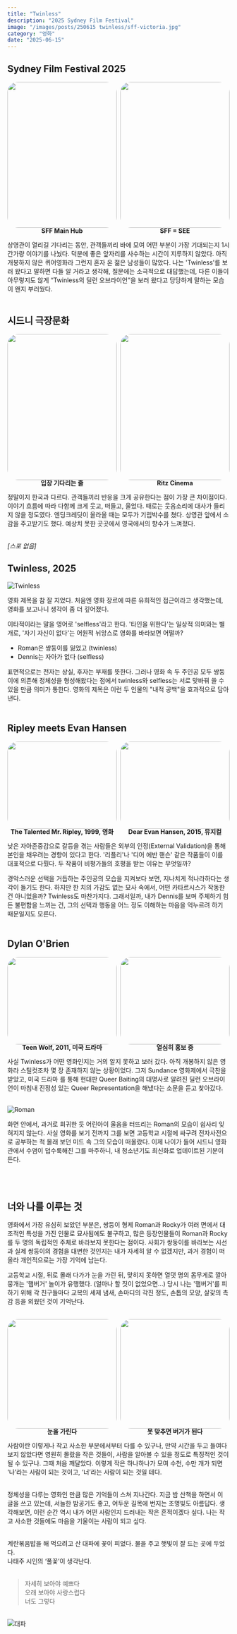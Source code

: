 ```yaml
---
title: "Twinless"
description: "2025 Sydney Film Festival"
image: "/images/posts/250615 twinless/sff-victoria.jpg"
category: "영화"
date: "2025-06-15"
---
```


## Sydney Film Festival 2025

<div style="display: flex; gap: 8px;">
  <div style="flex:1; display: flex; flex-direction: column; align-items: center;">
    <img src="/images/posts/250615 twinless/sff-mainbooth.jpg"
         style="width: 100%; aspect-ratio: 3/4; object-fit: cover; border-radius: 24px; display: block;">
    <h4 style="margin: 0 0 0 0; line-height: 1;">SFF Main Hub</h4>
  </div>
  <div style="flex:1; display: flex; flex-direction: column; align-items: center;">
    <img src="/images/posts/250615 twinless/sff-panel.jpg"
         style="width: 100%; aspect-ratio: 3/4; object-fit: cover; border-radius: 24px; display: block;">
    <h4 style="margin: 0 0 0 0; line-height: 1;">SFF = SEE</h4>
  </div>
</div>

상영관이 열리길 기다리는 동안, 관객들끼리 바에 모여 어떤 부분이 가장 기대되는지 1시간가량 이야기를 나눴다. 덕분에 좋은 앞자리를 사수하는 시간이 지루하지 않았다. 아직 개봉하지 않은 퀴어영화라 그런지 혼자 온 젊은 남성들이 많았다. 나는 'Twinless'를 보러 왔다고 말하면 다들 알 거라고 생각해, 질문에는 소극적으로 대답했는데, 다른 이들이 아무렇지도 않게 “Twinless의 딜런 오브라이언”을 보러 왔다고 당당하게 말하는 모습이 왠지 부러웠다.<br><br>

## 시드니 극장문화

<div style="display: flex; gap: 8px;">
  <div style="flex:1; display: flex; flex-direction: column; align-items: center;">
    <img src="/images/posts/250615 twinless/sff-waitingline.jpg"
         style="width: 100%; aspect-ratio: 3/4; object-fit: cover; border-radius: 24px; display: block;">
    <h4 style="margin: 0 0 0 0; line-height: 1;">입장 기다리는 줄</h4>
  </div>
  <div style="flex:1; display: flex; flex-direction: column; align-items: center;">
    <img src="/images/posts/250615 twinless/ritz-cinema.jpg"
         style="width: 100%; aspect-ratio: 3/4; object-fit: cover; border-radius: 24px; display: block;">
    <h4 style="margin: 0 0 0 0; line-height: 1;">Ritz Cinema</h4>
  </div>
</div>

정말이지 한국과 다르다. 관객들끼리 반응을 크게 공유한다는 점이 가장 큰 차이점이다. 이야기 흐름에 따라 다함께 크게 웃고, 떠들고, 울었다. 때로는 웃음소리에 대사가 들리지 않을 정도였다. 엔딩크레딧이 올라올 때는 모두가 기립박수를 쳤다. 상영관 앞에서 소감을 주고받기도 했다. 예상치 못한 곳곳에서 영국에서의 향수가 느껴졌다.<br><br>

*[스포 없음]*

## Twinless, 2025

<img src="/images/posts/250615 twinless/twinless1.jpg" alt="Twinless"/>

영화 제목을 참 잘 지었다. 처음엔 영화 장르에 따른 유희적인 접근이라고 생각했는데, 영화를 보고나니 생각이 좀 더 깊어졌다. 

이타적이라는 말을 영어로 'selfless'라고 한다. '타인을 위한다'는 일상적 의미와는 별개로, '자기 자신이 없다'는 어원적 뉘앙스로 영화를 바라보면 어떨까?

- Roman은 쌍둥이를 잃었고 (twinless)<br>
- Dennis는 자아가 없다 (selfless)

표면적으로는 전자는 상실, 후자는 부재를 뜻한다. 그러나 영화 속 두 주인공 모두 쌍둥이에 의존해 정체성을 형성해왔다는 점에서 twinless와 selfless는 서로 맞바꿔 쓸 수 있을 만큼 의미가 통한다. 영화의 제목은 이런 두 인물의 "내적 공백"을 효과적으로 담아낸다.<br><br>

## Ripley meets Evan Hansen

<div style="display: flex; gap: 8px;">
  <div style="flex:1; display: flex; flex-direction: column; align-items: center;">
    <img src="/images/posts/250615 twinless/ripley.jpg"
         style="width: 100%; aspect-ratio: 5/4; object-fit: cover; border-radius: 24px; display: block;">
    <h4 style="margin: 0 0 0 0; line-height: 1;">The Talented Mr. Ripley, 1999, 영화</h4>
  </div>
  <div style="flex:1; display: flex; flex-direction: column; align-items: center;">
    <img src="/images/posts/250615 twinless/hansen.jpg"
         style="width: 100%; aspect-ratio: 5/4; object-fit: cover; border-radius: 24px; display: block;">
    <h4 style="margin: 0 0 0 0; line-height: 1;">Dear Evan Hansen, 2015, 뮤지컬</h4>
  </div>
</div>

낮은 자아존중감으로 갈등을 겪는 사람들은 외부의 인정(External Validation)을 통해 본인을 채우려는 경향이 있다고 한다. '리플리'나 '디어 에반 핸슨' 같은 작품들이 이를 대표적으로 다뤘다. 두 작품이 비평가들의 호평을 받는 이유는 무엇일까?

경악스러운 선택을 거듭하는 주인공의 모습을 지켜보다 보면, 지나치게 적나라하다는 생각이 들기도 한다. 하지만 한 치의 가감도 없는 묘사 속에서, 어떤 카타르시스가 작동한 건 아니었을까? Twinless도 마찬가지다. 그래서일까, 내가 Dennis를 보며 주체하기 힘든 불편함을 느끼는 건, 그의 선택과 행동을 어느 정도 이해하는 마음을 억누르려 하기 때문일지도 모른다.<br><br>

## Dylan O'Brien

<div style="display: flex; gap: 8px;">
  <div style="flex:1; display: flex; flex-direction: column; align-items: center;">
    <img src="/images/posts/250615 twinless/sterek2.jpg"
         style="width: 100%; aspect-ratio: 5/4; object-fit: cover; border-radius: 24px; display: block;">
    <h4 style="margin: 0 0 0 0; line-height: 1;">Teen Wolf, 2011, 미국 드라마</h4>
  </div>
  <div style="flex:1; display: flex; flex-direction: column; align-items: center;">
    <img src="/images/posts/250615 twinless/sterek.gif"
         style="width: 100%; aspect-ratio: 5/4; object-fit: cover; border-radius: 24px; display: block;">
    <h4 style="margin: 0 0 0 0; line-height: 1;">열심히 홍보 중</h4>
  </div>
</div>

사실 Twinless가 어떤 영화인지는 거의 알지 못하고 보러 갔다. 아직 개봉하지 않은 영화라 스틸컷조차 몇 장 존재하지 않는 상황이었다. 그저 Sundance 영화제에서 극찬을 받았고, 미국 드라마 <teen wolf>를 통해 현대판 Queer Baiting의 대명사로 알려진 딜런 오브라이언이 마침내 진정성 있는 Queer Representation을 해냈다는 소문을 듣고 찾아갔다.<br><br>

<img src="/images/posts/250615 twinless/roman.jpg" alt="Roman"/>

화면 안에서, 과거로 회귀한 듯 어린아이 울음을 터뜨리는 Roman의 모습이 쉽사리 잊혀지지 않는다. 사실 영화를 보기 전까지 그를 보면 고등학교 시절에 싸구려 전자사전으로 공부하는 척 몰래 보던 미드 속 그의 모습이 떠올랐다. 이제 나이가 들어 시드니 영화관에서 수염이 덥수룩해진 그를 마주하니, 내 청소년기도 최신화로 업데이트된 기분이 든다.<br><br><br><br>

## 너와 나를 이루는 것

영화에서 가장 유심히 보았던 부분은, 쌍둥이 형제 Roman과 Rocky가 여러 면에서 대조적인 특성을 가진 인물로 묘사됨에도 불구하고, 많은 등장인물들이 Roman과 Rocky를 두 명의 독립적인 주체로 바라보지 못한다는 점이다. 사회가 쌍둥이를 바라보는 시선과 실제 쌍둥이의 경험을 대변한 것인지는 내가 자세히 알 수 없겠지만, 과거 경험이 떠올라 개인적으로는 가장 기억에 남는다.

고등학교 시절, 뒤로 몰래 다가가 눈을 가린 뒤, 맞히지 못하면 열댓 명의 몸무게로 깔아뭉개는 '햄버거' 놀이가 유행했다. (얼마나 할 짓이 없었으면...) 당시 나는 '햄버거'를 피하기 위해 각 친구들마다 교복의 세제 냄새, 손마디의 각진 정도, 손톱의 모양, 살갗의 촉감 등을 외웠던 것이 기억난다.<br><br>

<div style="display: flex; gap: 8px;">
  <div style="flex:1; display: flex; flex-direction: column; align-items: center;">
    <img src="/images/posts/250615 twinless/burger1.png"
         style="width: 100%; aspect-ratio: 4/4; object-fit: cover; border-radius: 24px; display: block;">
    <h4 style="margin: 0 0 0 0; line-height: 1;">눈을 가린다</h4>
  </div>
  <div style="flex:1; display: flex; flex-direction: column; align-items: center;">
    <img src="/images/posts/250615 twinless/burger2.png"
         style="width: 100%; aspect-ratio: 4/4; object-fit: cover; border-radius: 24px; display: block;">
    <h4 style="margin: 0 0 0 0; line-height: 1;">못 맞추면 버거가 된다</h4>
  </div>
</div>

사람이란 이렇게나 작고 사소한 부분에서부터 다를 수 있구나, 만약 시간을 두고 들여다보지 않았다면 영원히 몰랐을 작은 것들이, 사람을 알아볼 수 있을 정도로 특징적인 것이 될 수 있구나. 그때 처음 깨달았다.
이렇게 작은 하나하나가 모여 수천, 수만 개가 되면 ‘나’라는 사람이 되는 것이고, ‘너’라는 사람이 되는 것일 테다.<br><br>

정체성을 다루는 영화인 만큼 많은 기억들이 스쳐 지나간다. 지금 밤 산책을 하면서 이 글을 쓰고 있는데, 서늘한 밤공기도 좋고, 어두운 길목에 번지는 조명빛도 아름답다. 생각해보면, 이런 순간 역시 내가 어떤 사람인지 드러내는 작은 흔적이겠다 싶다. 나는 작고 사소한 것들에도 마음을 기울이는 사람이 되고 싶다.<br><br>

계란볶음밥을 해 먹으려고 산 대파에 꽃이 피었다. 물을 주고 햇빛이 잘 드는 곳에 두었다. <br>
나태주 시인의 ‘풀꽃’이 생각난다.<br><br>
> 자세히 보아야 예쁘다  
오래 보아야 사랑스럽다  
너도 그렇다

<br>
<img src="/images/posts/250615 twinless/대파.png" alt="대파" class="aspect-10-8"/>

<!--
<img src="/images/posts/250517/1.avif" alt="넷플릭스 영화 life list" class="aspect-10-8" />
 -->